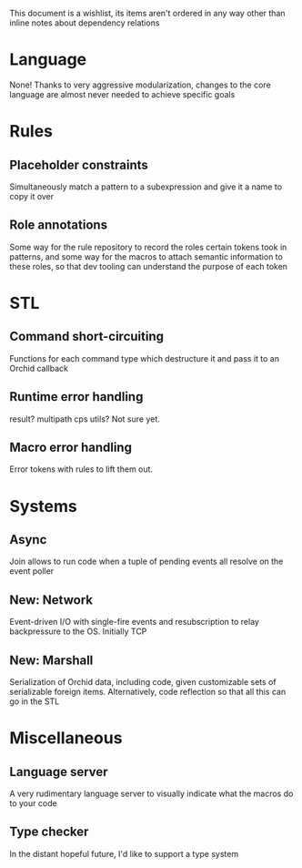 This document is a wishlist, its items aren't ordered in any way other than inline notes about dependency relations

# Language

None! Thanks to very aggressive modularization, changes to the core language are almost never needed to achieve specific goals

# Rules

## Placeholder constraints
Simultaneously match a pattern to a subexpression and give it a name to copy it over

## Role annotations
Some way for the rule repository to record the roles certain tokens took in patterns, and some way for the macros to attach semantic information to these roles, so that dev tooling can understand the purpose of each token

# STL

## Command short-circuiting
Functions for each command type which destructure it and pass it to an Orchid callback

## Runtime error handling
result? multipath cps utils? Not sure yet.

## Macro error handling
Error tokens with rules to lift them out.

# Systems

## Async
Join allows to run code when a tuple of pending events all resolve on the event poller

## New: Network
Event-driven I/O with single-fire events and resubscription to relay backpressure to the OS. Initially TCP

## New: Marshall
Serialization of Orchid data, including code, given customizable sets of serializable foreign items. Alternatively, code reflection so that all this can go in the STL

# Miscellaneous

## Language server
A very rudimentary language server to visually indicate what the macros do to your code

## Type checker
In the distant hopeful future, I'd like to support a type system
